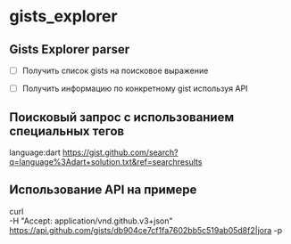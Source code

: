 # gists_explorer

## Gists Explorer parser



- [ ] Получить список gists на поисковое выражение
- [ ] Получить информацию по конкретному gist используя API


## Поисковый запрос с использованием специальных тегов

language:dart
https://gist.github.com/search?q=language%3Adart+solution.txt&ref=searchresults


## Использование API на примере

curl \
  -H "Accept: application/vnd.github.v3+json" \
  https://api.github.com/gists/db904ce7cf1fa7602bb5c519ab05d8f2|jora -p